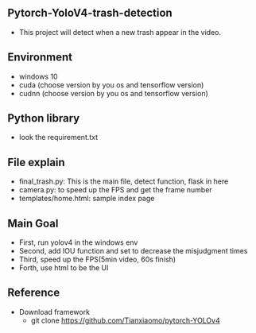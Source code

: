 ## Pytorch-YoloV4-trash-detection
* This project will detect when a new trash appear in the video.
## Environment
* windows 10
* cuda (choose version by you os and tensorflow version)
* cudnn (choose version by you os and tensorflow version)

## Python library
* look the requirement.txt

## File explain
* final_trash.py: This is the main file, detect function, flask in here
* camera.py: to speed up the FPS and get the frame number
* templates/home.html: sample index page

## Main Goal
* First, run yolov4 in the windows env
* Second, add IOU function and set to decrease the misjudgment times
* Third, speed up the FPS(5min video, 60s finish)
* Forth, use html to be the UI

## Reference
* Download framework
  * git clone https://github.com/Tianxiaomo/pytorch-YOLOv4
